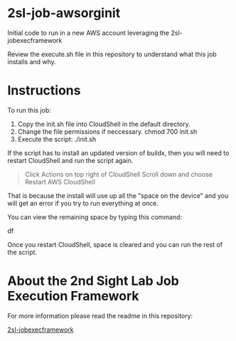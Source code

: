 # 2sl-job-awsorginit
Initial code to run in a new AWS account leveraging the 2sl-jobexecframework

Review the execute.sh file in this repository to understand what this job
installs and why.

# Instructions
To run this job:

1. Copy the init.sh file into CloudShell in the default directory.
2. Change the file permissions if neccessary.
    chmod 700 init.sh
3. Execute the script:
    ./init.sh

If the script has to install an updated version of buildx,
then you will need to restart CloudShell and run the script again.

 > Click Actions on top right of CloudShell
 > Scroll down and choose Restart AWS CloudShell

That is because the install will use up all the "space on the device"
and you will get an error if you try to run everything at once.

You can view the remaining space by typing this command:
  
  df

Once you restart CloudShell, space is cleared and you can run 
the rest of the script.

# About the 2nd Sight Lab Job Execution Framework

For more information please read the readme in this repository:

[2sl-jobexecframework](https://github.com/tradichel/2sl-jobexecframework/tree/main)
